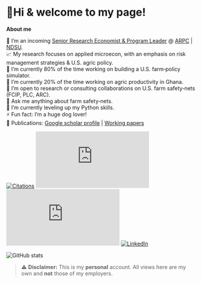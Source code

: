 # 👋Hi & welcome to my page!

**About me** 

🏢 I’m an incoming [Senior Research Economist & Program Leader](https://www.arpc-ndsu.com/team/francis-tsiboe) @ [ARPC](https://www.arpc-ndsu.com/) | [NDSU](https://www.ndsu.edu/).  
📈 My research focuses on applied microecon, with an emphasis on risk management strategies & U.S. agric policy.  
🔭 I’m currently 80% of the time working on building a U.S. farm‑policy simulator.  
🔭 I’m currently 20% of the time working on agric productivity in Ghana.  
👯 I’m open to research or consulting collaborations on U.S. farm safety‑nets (FCIP, PLC, ARC).  
💬 Ask me anything about farm safety‑nets.  
🌱 I’m currently leveling up my Python skills.  
⚡ Fun fact: I’m a huge dog lover!  
📂 Publications: [Google scholar profile](https://scholar.google.com/citations?user=ox2t_YIAAAAJ&hl=en) | 
[Working papers](https://github.com/ftsiboe/ftsiboe/wiki/My-working-papers) 

[![Citations](https://img.shields.io/badge/dynamic/json?label=Citations&query=$.citations&url=https://raw.githubusercontent.com/ftsiboe/ftsiboe/main/scholar-metrics.json)](https://scholar.google.com/citations?user=ox2t_YIAAAAJ&hl=en) 
[![h‑index](https://img.shields.io/badge/dynamic/json?label=h‑index&query=$.h_index&url=https://raw.githubusercontent.com/ftsiboe/ftsiboe/main/scholar-metrics.json)](https://scholar.google.com/citations?user=ox2t_YIAAAAJ&hl=en) 
[![i10‑index](https://img.shields.io/badge/dynamic/json?label=i10‑index&query=$.i10_index&url=https://raw.githubusercontent.com/ftsiboe/ftsiboe/main/scholar-metrics.json)](https://scholar.google.com/citations?user=ox2t_YIAAAAJ&hl=en) 
[![LinkedIn](https://img.shields.io/badge/LinkedIn-FrancisTsiboe-0A66C2?logo=linkedin)](https://www.linkedin.com/in/francis-tsiboe-02b97248/)

![GitHub stats](https://github-readme-stats.vercel.app/api?username=ftsiboe&show_icons=true)

> ⚠️ **Disclaimer:** This is my **personal** account. All views here are my own and **not** those of my employers.

<!--
**ftsiboe/ftsiboe** is a ✨ _special_ ✨ repository because its `README.md` (this file) appears on your GitHub profile.

Here are some ideas to get you started:


# Francis Tsiboe

**Senior Research Economist @ ARPC, NDSU**

- 🌱 Developing an open‑source U.S. farm policy simulator  
- 📈 Modeling actuarial updates in Federal Crop Insurance  
- 🛠️ Tech: R · Python · Stata · SQL  
- 📂 Key repos: [GH‑Agric‑Productivity‑Lab](https://github.com/ftsiboe/GH-Agric-Productivity-Lab), [FCIP‑Actuarial‑Updates](https://github.com/ftsiboe/FCIP-Actuarial-Updates)  
- 📫 francis.tsiboe@ndsu.edu · [LinkedIn](https://linkedin.com/in/francis-tsiboe) · [Twitter](https://twitter.com/ftsiboe)


- 🔭 I’m currently working on ...
- 🌱 I’m currently learning ...
- 👯 I’m looking to collaborate on ...
- 🤔 I’m looking for help with ...
- 💬 Ask me about ...
- 📫 How to reach me: ...
- 😄 Pronouns: ...
- ⚡ Fun fact: ...
-->

